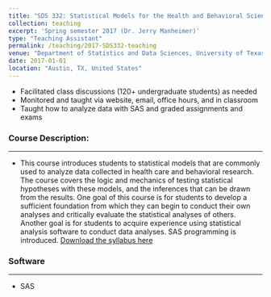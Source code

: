 ```yaml
---
title: "SDS 332: Statistical Models for the Health and Behavioral Sciences"
collection: teaching
excerpt: 'Spring semester 2017 (Dr. Jerry Manheimer)'
type: "Teaching Assistant"
permalink: /teaching/2017-SDS332-teaching
venue: "Department of Statistics and Data Sciences, University of Texas at Austin"
date: 2017-01-01
location: "Austin, TX, United States"
---
```


* Facilitated class discussions (120+ undergraduate students) as needed 
* Monitored and taught via website, email, office hours, and in classroom
* Taught how to analyze data with SAS and graded assignments and exams

### Course Description:
-----
* This course introduces students to statistical models that are commonly used to analyze data collected in health care and behavioral research. The course covers the logic and mechanics of testing statistical hypotheses with these models, and the inferences that can be drawn from the results. One goal of this course is for students to develop a sufficient foundation from which they can begin to conduct their own analyses and critically evaluate the statistical analyses of others. Another goal is for students to acquire experience using statistical analysis software to conduct data analyses. SAS programming is introduced.
[Download the syllabus here](https://kimyoungwon.github.io/personal_page/files/SDS332Syllabus.pdf)

### Software
-----
* SAS


